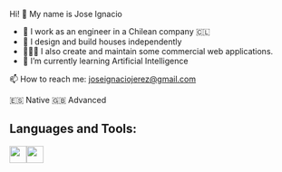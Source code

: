 Hi! 👋 My name is Jose Ignacio 

- 🔭 I work as an engineer in a Chilean company 🇨🇱
- 🏡 I design and build houses independently
- 👨🏻‍💻 I also create and maintain some commercial web applications. 
- 🌱 I’m currently learning Artificial Intelligence


📫 How to reach me: joseignaciojerez@gmail.com

:es: Native
:gb: Advanced

<h2>Languages and Tools:</h2>
  
  
   <img src="https://raw.githubusercontent.com/jmnote/z-icons/master/svg/bootstrap.svg" width="30" height="30" /><img src="https://raw.githubusercontent.com/jmnote/z-icons/master/svg/c.svg" width="30" height="30" />
  

